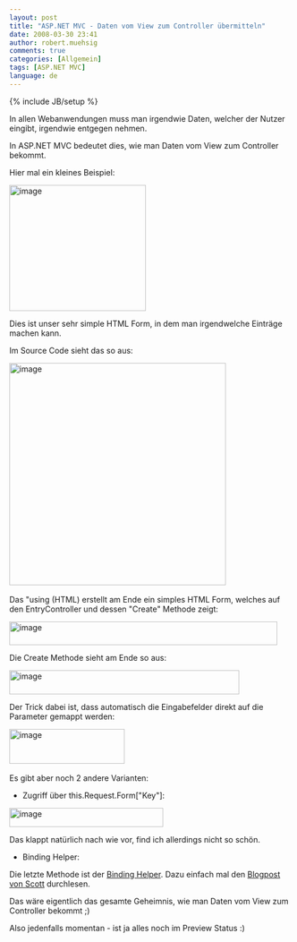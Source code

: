 ```yaml
---
layout: post
title: "ASP.NET MVC - Daten vom View zum Controller übermitteln"
date: 2008-03-30 23:41
author: robert.muehsig
comments: true
categories: [Allgemein]
tags: [ASP.NET MVC]
language: de
---
```

{% include JB/setup %}
<p>In allen Webanwendungen muss man irgendwie Daten, welcher der Nutzer eingibt, irgendwie entgegen nehmen. </p>  <p>In ASP.NET MVC bedeutet dies, wie man Daten vom View zum Controller bekommt.</p>  <p>Hier mal ein kleines Beispiel:</p>  <p><a href="{{BASE_PATH}}/assets/wp-images/image347.png"><img style="border-right: 0px; border-top: 0px; border-left: 0px; border-bottom: 0px" height="225" alt="image" src="{{BASE_PATH}}/assets/wp-images/image-thumb326.png" width="244" border="0" /></a> </p>  <p>Dies ist unser sehr simple HTML Form, in dem man irgendwelche Eintr&#228;ge machen kann.</p>  <p>Im Source Code sieht das so aus:</p>  <p><a href="{{BASE_PATH}}/assets/wp-images/image348.png"><img style="border-right: 0px; border-top: 0px; border-left: 0px; border-bottom: 0px" height="397" alt="image" src="{{BASE_PATH}}/assets/wp-images/image-thumb327.png" width="387" border="0" /></a>&#160;</p>  <p>Das &quot;using (HTML) erstellt am Ende ein simples HTML Form, welches auf den EntryController und dessen &quot;Create&quot; Methode zeigt:</p>  <p><a href="{{BASE_PATH}}/assets/wp-images/image349.png"><img style="border-right: 0px; border-top: 0px; border-left: 0px; border-bottom: 0px" height="42" alt="image" src="{{BASE_PATH}}/assets/wp-images/image-thumb328.png" width="479" border="0" /></a> </p>  <p>Die Create Methode sieht am Ende so aus:</p>  <p><a href="{{BASE_PATH}}/assets/wp-images/image350.png"><img style="border-right: 0px; border-top: 0px; border-left: 0px; border-bottom: 0px" height="43" alt="image" src="{{BASE_PATH}}/assets/wp-images/image-thumb329.png" width="411" border="0" /></a> </p>  <p>Der Trick dabei ist, dass automatisch die Eingabefelder direkt auf die Parameter gemappt werden:</p>  <p><a href="{{BASE_PATH}}/assets/wp-images/image351.png"><img style="border-right: 0px; border-top: 0px; border-left: 0px; border-bottom: 0px" height="62" alt="image" src="{{BASE_PATH}}/assets/wp-images/image-thumb330.png" width="206" border="0" /></a>&#160;</p>  <p>Es gibt aber noch 2 andere Varianten:</p>  <ul>   <li>Zugriff &#252;ber this.Request.Form[&quot;Key&quot;]:</li> </ul>  <p><a href="{{BASE_PATH}}/assets/wp-images/image352.png"><img style="border-right: 0px; border-top: 0px; border-left: 0px; border-bottom: 0px" height="34" alt="image" src="{{BASE_PATH}}/assets/wp-images/image-thumb331.png" width="275" border="0" /></a> </p>  <p>Das klappt nat&#252;rlich nach wie vor, find ich allerdings nicht so sch&#246;n.</p>  <ul>   <li>Binding Helper:</li> </ul>  <p>Die letzte Methode ist der <a href="http://weblogs.asp.net/fredriknormen/archive/2008/03/13/asp-net-mvc-framework-2-the-bindinghelper-class-ui-mapper.aspx">Binding Helper</a>. Dazu einfach mal den <a href="http://weblogs.asp.net/scottgu/archive/2007/12/09/asp-net-mvc-framework-part-4-handling-form-edit-and-post-scenarios.aspx">Blogpost von Scott</a> durchlesen.</p>  <p>Das w&#228;re eigentlich das gesamte Geheimnis, wie man Daten vom View zum Controller bekommt ;)</p>  <p>Also jedenfalls momentan - ist ja alles noch im Preview Status :)</p>
